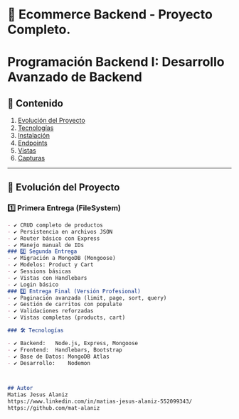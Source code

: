 # 🛒 Ecommerce Backend - Proyecto Completo.

# Programación Backend I: Desarrollo Avanzado de Backend

## 📌 Contenido
1. [Evolución del Proyecto](#-evolución-del-proyecto)  
2. [Tecnologías](#-tecnologías)  
3. [Instalación](#-instalación)  
4. [Endpoints](#-endpoints)  
5. [Vistas](#-vistas)  
6. [Capturas](#-capturas)  

---

## 🚀 Evolución del Proyecto

### 1️⃣ Primera Entrega (FileSystem)
```markdown
- ✔️ CRUD completo de productos
- ✔️ Persistencia en archivos JSON
- ✔️ Router básico con Express
- ✔️ Manejo manual de IDs
### 2️⃣ Segunda Entrega
- ✔️ Migración a MongoDB (Mongoose)
- ✔️ Modelos: Product y Cart
- ✔️ Sessions básicas
- ✔️ Vistas con Handlebars
- ✔️ Login básico
### 3️⃣ Entrega Final (Versión Profesional)
- ✔️ Paginación avanzada (limit, page, sort, query)
- ✔️ Gestión de carritos con populate
- ✔️ Validaciones reforzadas
- ✔️ Vistas completas (products, cart)

### 🛠 Tecnologías

- ✔️ Backend:	Node.js, Express, Mongoose
- ✔️ Frontend:	Handlebars, Bootstrap
- ✔️ Base de Datos:	MongoDB Atlas
- ✔️ Desarrollo:	Nodemon



## Autor
Matias Jesus Alaniz
https://www.linkedin.com/in/matias-jesus-alaniz-552099343/
https://github.com/mat-alaniz